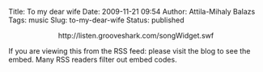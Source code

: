 Title: To my dear wife
Date: 2009-11-21 09:54
Author: Attila-Mihaly Balazs
Tags: music
Slug: to-my-dear-wife
Status: published

<p>
<center>
http://listen.grooveshark.com/songWidget.swf

</center>
</p>
If you are viewing this from the RSS feed: please visit the blog to see
the embed. Many RSS readers filter out embed codes.
